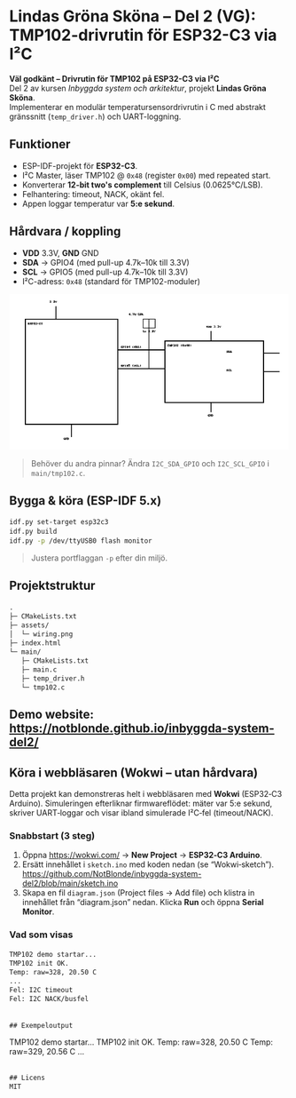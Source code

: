 
# Lindas Gröna Sköna – Del 2 (VG): TMP102-drivrutin för ESP32-C3 via I²C

**Väl godkänt – Drivrutin för TMP102 på ESP32-C3 via I²C**  
Del 2 av kursen *Inbyggda system och arkitektur*, projekt **Lindas Gröna Sköna**.  
Implementerar en modulär temperatursensordrivrutin i C med abstrakt gränssnitt (`temp_driver.h`) och UART-loggning.

## Funktioner
- ESP-IDF-projekt för **ESP32-C3**.
- I²C Master, läser TMP102 @ `0x48` (register `0x00`) med repeated start.
- Konverterar **12-bit two's complement** till Celsius (0.0625°C/LSB).
- Felhantering: timeout, NACK, okänt fel.
- Appen loggar temperatur var **5:e sekund**.

## Hårdvara / koppling
- **VDD** 3.3V, **GND** GND
- **SDA** -> GPIO4 (med pull-up 4.7k–10k till 3.3V)
- **SCL** -> GPIO5 (med pull-up 4.7k–10k till 3.3V)
- I²C-adress: `0x48` (standard för TMP102-moduler)

![Wiring](assets/wiring.png)

> Behöver du andra pinnar? Ändra `I2C_SDA_GPIO` och `I2C_SCL_GPIO` i `main/tmp102.c`.

## Bygga & köra (ESP-IDF 5.x)
```bash
idf.py set-target esp32c3
idf.py build
idf.py -p /dev/ttyUSB0 flash monitor
```
> Justera portflaggan `-p` efter din miljö.

## Projektstruktur
```
.
├─ CMakeLists.txt
├─ assets/
│  └─ wiring.png
├─ index.html
└─ main/
   ├─ CMakeLists.txt
   ├─ main.c
   ├─ temp_driver.h
   └─ tmp102.c
```
## Demo website: https://notblonde.github.io/inbyggda-system-del2/

## Köra i webbläsaren (Wokwi – utan hårdvara)

Detta projekt kan demonstreras helt i webbläsaren med **Wokwi** (ESP32‑C3 Arduino).
Simuleringen efterliknar firmwareflödet: mäter var 5:e sekund, skriver UART‑loggar
och visar ibland simulerade I²C‑fel (timeout/NACK).

### Snabbstart (3 steg)
1. Öppna https://wokwi.com/ → **New Project** → **ESP32‑C3 Arduino**.
2. Ersätt innehållet i `sketch.ino` med koden nedan (se “Wokwi‑sketch”). 
https://github.com/NotBlonde/inbyggda-system-del2/blob/main/sketch.ino
3. Skapa en fil `diagram.json` (Project files → Add file) och klistra in innehållet
   från “diagram.json” nedan. Klicka **Run** och öppna **Serial Monitor**.

### Vad som visas
```text
TMP102 demo startar...
TMP102 init OK.
Temp: raw=328, 20.50 C
...
Fel: I2C timeout
Fel: I2C NACK/busfel


## Exempeloutput
```
TMP102 demo startar...
TMP102 init OK.
Temp: raw=328, 20.50 C
Temp: raw=329, 20.56 C
...
```

## Licens
MIT
